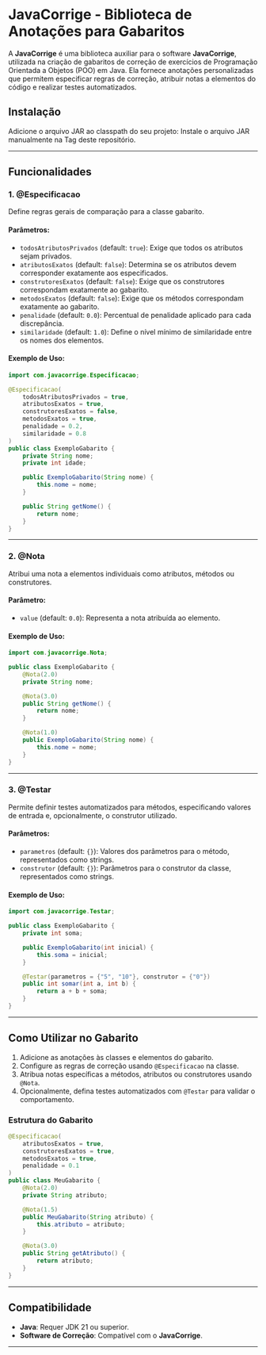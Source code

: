 # JavaCorrige - Biblioteca de Anotações para Gabaritos

A **JavaCorrige** é uma biblioteca auxiliar para o software **JavaCorrige**, utilizada na criação de gabaritos de correção de exercícios de Programação Orientada a Objetos (POO) em Java. Ela fornece anotações personalizadas que permitem especificar regras de correção, atribuir notas a elementos do código e realizar testes automatizados.

## Instalação

Adicione o arquivo JAR ao classpath do seu projeto:
     Instale o arquivo JAR manualmente na Tag deste repositório.

---

## Funcionalidades

### 1. **@Especificacao**
Define regras gerais de comparação para a classe gabarito.

#### Parâmetros:
- `todosAtributosPrivados` (default: `true`): Exige que todos os atributos sejam privados.
- `atributosExatos` (default: `false`): Determina se os atributos devem corresponder exatamente aos especificados.
- `construtoresExatos` (default: `false`): Exige que os construtores correspondam exatamente ao gabarito.
- `metodosExatos` (default: `false`): Exige que os métodos correspondam exatamente ao gabarito.
- `penalidade` (default: `0.0`): Percentual de penalidade aplicado para cada discrepância.
- `similaridade` (default: `1.0`): Define o nível mínimo de similaridade entre os nomes dos elementos.

#### Exemplo de Uso:
```java
import com.javacorrige.Especificacao;

@Especificacao(
    todosAtributosPrivados = true,
    atributosExatos = true,
    construtoresExatos = false,
    metodosExatos = true,
    penalidade = 0.2,
    similaridade = 0.8
)
public class ExemploGabarito {
    private String nome;
    private int idade;

    public ExemploGabarito(String nome) {
        this.nome = nome;
    }

    public String getNome() {
        return nome;
    }
}
```

---

### 2. **@Nota**
Atribui uma nota a elementos individuais como atributos, métodos ou construtores.

#### Parâmetro:
- `value` (default: `0.0`): Representa a nota atribuída ao elemento.

#### Exemplo de Uso:
```java
import com.javacorrige.Nota;

public class ExemploGabarito {
    @Nota(2.0)
    private String nome;

    @Nota(3.0)
    public String getNome() {
        return nome;
    }

    @Nota(1.0)
    public ExemploGabarito(String nome) {
        this.nome = nome;
    }
}
```

---

### 3. **@Testar**
Permite definir testes automatizados para métodos, especificando valores de entrada e, opcionalmente, o construtor utilizado.

#### Parâmetros:
- `parametros` (default: `{}`): Valores dos parâmetros para o método, representados como strings.
- `construtor` (default: `{}`): Parâmetros para o construtor da classe, representados como strings.

#### Exemplo de Uso:
```java
import com.javacorrige.Testar;

public class ExemploGabarito {
    private int soma;

    public ExemploGabarito(int inicial) {
        this.soma = inicial;
    }

    @Testar(parametros = {"5", "10"}, construtor = {"0"})
    public int somar(int a, int b) {
        return a + b + soma;
    }
}
```

---

## Como Utilizar no Gabarito

1. Adicione as anotações às classes e elementos do gabarito.
2. Configure as regras de correção usando `@Especificacao` na classe.
3. Atribua notas específicas a métodos, atributos ou construtores usando `@Nota`.
4. Opcionalmente, defina testes automatizados com `@Testar` para validar o comportamento.

### Estrutura do Gabarito
```java
@Especificacao(
    atributosExatos = true,
    construtoresExatos = true,
    metodosExatos = true,
    penalidade = 0.1
)
public class MeuGabarito {
    @Nota(2.0)
    private String atributo;

    @Nota(1.5)
    public MeuGabarito(String atributo) {
        this.atributo = atributo;
    }

    @Nota(3.0)
    public String getAtributo() {
        return atributo;
    }
}
```

---

## Compatibilidade
- **Java**: Requer JDK 21 ou superior.
- **Software de Correção**: Compatível com o **JavaCorrige**.

---

